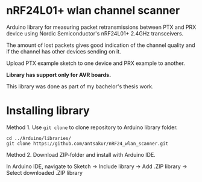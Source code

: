 # nRF24L01+ wlan channel scanner

Arduino library for measuring packet retransmissions between PTX and PRX device using Nordic Semiconductor's nRF24L01+ 2.4GHz transceivers.

The amount of lost packets gives good indication of the channel quality and if the channel has other devices sending on it.

Upload PTX example sketch to one device and PRX example to another.

**Library has support only for AVR boards.**

This library was done as part of my bachelor's thesis work.

# Installing library

Method 1. Use `git clone` to clone repository to Arduino library folder.
```
cd ../Arduino/libraries/
git clone https://github.com/antsakur/nRF24_wlan_scanner.git
```

Method 2. Download ZIP-folder and install with Arduino IDE.

In Arduino IDE, navigate to Sketch -> Include library -> Add .ZIP library -> Select downloaded .ZIP library
